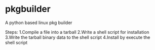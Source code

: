 pkgbuilder
==========

A python based linux pkg builder

Steps:
  1.Compile a file into a tarball
  2.Write a shell script for installation
  3.Write the tarball binary data to the shell script
  4.Install by execute the shell script
